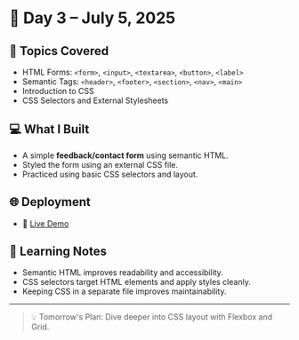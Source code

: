 # 📘 Day 3 – July 5, 2025

## 📅 Topics Covered
- HTML Forms: `<form>`, `<input>`, `<textarea>`, `<button>`, `<label>`
- Semantic Tags: `<header>`, `<footer>`, `<section>`, `<nav>`, `<main>`
- Introduction to CSS
- CSS Selectors and External Stylesheets

## 💻 What I Built
- A simple **feedback/contact form** using semantic HTML.
- Styled the form using an external CSS file.
- Practiced using basic CSS selectors and layout.

## 🌐 Deployment
- 🔗 [Live Demo](https://1311.onecompiler.app/)

## 🧠 Learning Notes
- Semantic HTML improves readability and accessibility.
- CSS selectors target HTML elements and apply styles cleanly.
- Keeping CSS in a separate file improves maintainability.

---

> 💡 Tomorrow's Plan: Dive deeper into CSS layout with Flexbox and Grid.
